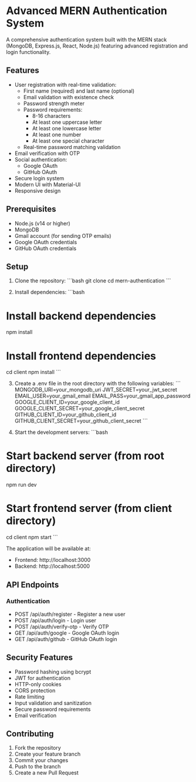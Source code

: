 # Advanced MERN Authentication System

A comprehensive authentication system built with the MERN stack (MongoDB, Express.js, React, Node.js) featuring advanced registration and login functionality.

## Features

- User registration with real-time validation:
  - First name (required) and last name (optional)
  - Email validation with existence check
  - Password strength meter
  - Password requirements:
    - 8-16 characters
    - At least one uppercase letter
    - At least one lowercase letter
    - At least one number
    - At least one special character
  - Real-time password matching validation
- Email verification with OTP
- Social authentication:
  - Google OAuth
  - GitHub OAuth
- Secure login system
- Modern UI with Material-UI
- Responsive design

## Prerequisites

- Node.js (v14 or higher)
- MongoDB
- Gmail account (for sending OTP emails)
- Google OAuth credentials
- GitHub OAuth credentials

## Setup

1. Clone the repository:
\`\`\`bash
git clone <repository-url>
cd mern-authentication
\`\`\`

2. Install dependencies:
\`\`\`bash
# Install backend dependencies
npm install

# Install frontend dependencies
cd client
npm install
\`\`\`

3. Create a .env file in the root directory with the following variables:
\`\`\`
MONGODB_URI=your_mongodb_uri
JWT_SECRET=your_jwt_secret
EMAIL_USER=your_gmail_email
EMAIL_PASS=your_gmail_app_password
GOOGLE_CLIENT_ID=your_google_client_id
GOOGLE_CLIENT_SECRET=your_google_client_secret
GITHUB_CLIENT_ID=your_github_client_id
GITHUB_CLIENT_SECRET=your_github_client_secret
\`\`\`

4. Start the development servers:
\`\`\`bash
# Start backend server (from root directory)
npm run dev

# Start frontend server (from client directory)
cd client
npm start
\`\`\`

The application will be available at:
- Frontend: http://localhost:3000
- Backend: http://localhost:5000

## API Endpoints

### Authentication
- POST /api/auth/register - Register a new user
- POST /api/auth/login - Login user
- POST /api/auth/verify-otp - Verify OTP
- GET /api/auth/google - Google OAuth login
- GET /api/auth/github - GitHub OAuth login

## Security Features

- Password hashing using bcrypt
- JWT for authentication
- HTTP-only cookies
- CORS protection
- Rate limiting
- Input validation and sanitization
- Secure password requirements
- Email verification

## Contributing

1. Fork the repository
2. Create your feature branch
3. Commit your changes
4. Push to the branch
5. Create a new Pull Request 